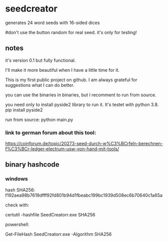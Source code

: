 # seedcreator
generates 24 word seeds with 16-sided dices

#don't use the button random for real seed. it's only for testing!

## notes

it's version 0.1 but fully functional.

I'll make it more beautiful when I have a little time for it.

This is my first public project on github. I am always grateful for suggestions what I can do better.

you can use the binaries in binaries, but I recomment to run from source.

you need only to install pyside2 library to run it. It's testet with python 3.8.
pip install pyside2

run from source:
python main.py

### link to german forum about this tool:

https://coinforum.de/topic/20273-seed-durch-w%C3%BCrfeln-berechnen-f%C3%BCr-ledger-electrum-usw-von-hand-mit-tools/

## binary hashcode

### windows

hash SHA256: f192aea98b7619dfff92fd801b94d1fbeabc199bc1939d508ec6b70640c1a65a

check with: 

certutil -hashfile SeedCreatorr.exe SHA256

powershell:

Get-FileHash SeedCreatorr.exe -Algorithm SHA256
